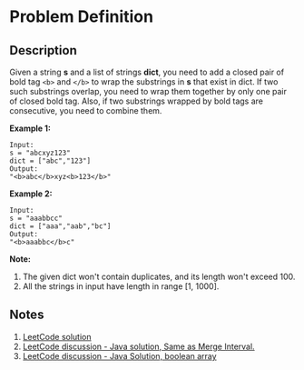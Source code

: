 # Problem Definition

## Description

Given a string **s** and a list of strings **dict**, you need to add a closed pair of bold tag `<b>` and `</b>` to wrap the substrings in **s** that exist in dict. If two such substrings overlap, you need to wrap them together by only one pair of closed bold tag. Also, if two substrings wrapped by bold tags are consecutive, you need to combine them.

**Example 1:**

```plaintext
Input:
s = "abcxyz123"
dict = ["abc","123"]
Output:
"<b>abc</b>xyz<b>123</b>"
```

**Example 2:**

```plaintext
Input:
s = "aaabbcc"
dict = ["aaa","aab","bc"]
Output:
"<b>aaabbc</b>c"
```

**Note:**

1. The given dict won't contain duplicates, and its length won't exceed 100.
2. All the strings in input have length in range [1, 1000].

## Notes

1. [LeetCode solution](https://leetcode.com/problems/add-bold-tag-in-string/solution/)
1. [LeetCode discussion - Java solution, Same as Merge Interval.](https://leetcode.com/explore/interview/card/google/59/array-and-strings/337/discuss/104263/Java-solution-Same-as-Merge-Interval.)
1. [LeetCode discussion - Java Solution, boolean array](https://leetcode.com/explore/interview/card/google/59/array-and-strings/337/discuss/104248/Java-Solution-boolean-array)
